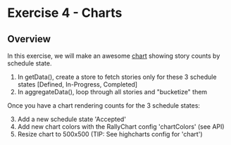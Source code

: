 Exercise 4 - Charts
=========================

## Overview

In this exercise, we will make an awesome [chart](https://help.rallydev.com/apps/2.0rc1/doc/#!/api/Rally.ui.chart.Chart) showing story counts by schedule state.

1. In getData(), create a store to fetch stories only for these 3 schedule states [Defined, In-Progress, Completed]
2. In aggregateData(), loop through all stories and "bucketize" them

Once you have a chart rendering counts for the 3 schedule states:

3. Add a new schedule state 'Accepted'
4. Add new chart colors with the RallyChart config 'chartColors'  (see API)
5. Resize chart to 500x500 (TIP: See highcharts config for 'chart')
